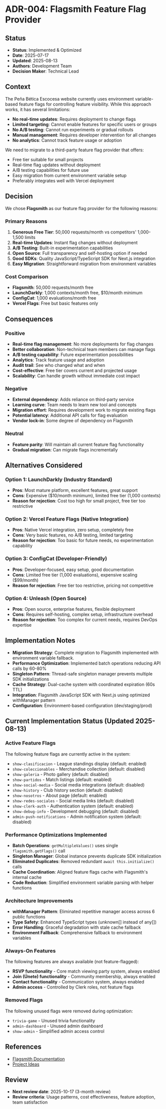 # ADR-004: Flagsmith Feature Flag Provider

## Status
- **Status**: Implemented & Optimized
- **Date**: 2025-07-17
- **Updated**: 2025-08-13
- **Authors**: Development Team
- **Decision Maker**: Technical Lead

## Context
The Peña Bética Escocesa website currently uses environment variable-based feature flags for controlling feature visibility. While this approach works, it has several limitations:

- **No real-time updates**: Requires deployment to change flags
- **Limited targeting**: Cannot enable features for specific users or groups
- **No A/B testing**: Cannot run experiments or gradual rollouts
- **Manual management**: Requires developer intervention for all changes
- **No analytics**: Cannot track feature usage or adoption

We need to migrate to a third-party feature flag provider that offers:
- Free tier suitable for small projects
- Real-time flag updates without deployment
- A/B testing capabilities for future use
- Easy migration from current environment variable setup
- Preferably integrates well with Vercel deployment

## Decision
We chose **Flagsmith** as our feature flag provider for the following reasons:

### Primary Reasons
1. **Generous Free Tier**: 50,000 requests/month vs competitors' 1,000-1,500 limits
2. **Real-time Updates**: Instant flag changes without deployment
3. **A/B Testing**: Built-in experimentation capabilities
4. **Open Source**: Full transparency and self-hosting option if needed
5. **Good SDKs**: Quality JavaScript/TypeScript SDK for Next.js integration
6. **Easy Migration**: Straightforward migration from environment variables

### Cost Comparison
- **Flagsmith**: 50,000 requests/month free
- **LaunchDarkly**: 1,000 contexts/month free, $10/month minimum
- **ConfigCat**: 1,000 evaluations/month free
- **Vercel Flags**: Free but basic features only

## Consequences
### Positive
- **Real-time flag management**: No more deployments for flag changes
- **Better collaboration**: Non-technical team members can manage flags
- **A/B testing capability**: Future experimentation possibilities
- **Analytics**: Track feature usage and adoption
- **Audit trail**: See who changed what and when
- **Cost-effective**: Free tier covers current and projected usage
- **Scalability**: Can handle growth without immediate cost impact

### Negative
- **External dependency**: Adds reliance on third-party service
- **Learning curve**: Team needs to learn new tool and concepts
- **Migration effort**: Requires development work to migrate existing flags
- **Potential latency**: Additional API calls for flag evaluation
- **Vendor lock-in**: Some degree of dependency on Flagsmith

### Neutral
- **Feature parity**: Will maintain all current feature flag functionality
- **Gradual migration**: Can migrate flags incrementally

## Alternatives Considered
### Option 1: LaunchDarkly (Industry Standard)
- **Pros**: Most mature platform, excellent features, great support
- **Cons**: Expensive ($10/month minimum), limited free tier (1,000 contexts)
- **Reason for rejection**: Cost too high for small project, free tier too restrictive

### Option 2: Vercel Feature Flags (Native Integration)
- **Pros**: Native Vercel integration, zero setup, completely free
- **Cons**: Very basic features, no A/B testing, limited targeting
- **Reason for rejection**: Too basic for future needs, no experimentation capability

### Option 3: ConfigCat (Developer-Friendly)
- **Pros**: Developer-focused, easy setup, good documentation
- **Cons**: Limited free tier (1,000 evaluations), expensive scaling ($99/month)
- **Reason for rejection**: Free tier too restrictive, pricing not competitive

### Option 4: Unleash (Open Source)
- **Pros**: Open source, enterprise features, flexible deployment
- **Cons**: Requires self-hosting, complex setup, infrastructure overhead
- **Reason for rejection**: Too complex for current needs, requires DevOps expertise

## Implementation Notes
- **Migration Strategy**: Complete migration to Flagsmith implemented with environment variable fallback.
- **Performance Optimization**: Implemented batch operations reducing API calls by 60-80%
- **Singleton Pattern**: Thread-safe singleton manager prevents multiple SDK initializations
- **Cache Strategy**: Dual-cache system with coordinated expiration (60s TTL)
- **Integration**: Flagsmith JavaScript SDK with Next.js using optimized withManager pattern
- **Configuration**: Environment-based configuration (dev/staging/prod)

## Current Implementation Status (Updated 2025-08-13)

### Active Feature Flags
The following feature flags are currently active in the system:

- `show-clasificacion` - League standings display (default: enabled)
- `show-coleccionables` - Merchandise collection (default: disabled)
- `show-galeria` - Photo gallery (default: disabled)
- `show-partidos` - Match listings (default: enabled)
- `show-social-media` - Social media integrations (default: disabled)
- `show-history` - Club history section (default: disabled)
- `show-nosotros` - About page (default: enabled)
- `show-redes-sociales` - Social media links (default: disabled)
- `show-clerk-auth` - Authentication system (default: enabled)
- `show-debug-info` - Development debugging (default: disabled)
- `admin-push-notifications` - Admin notification system (default: disabled)

### Performance Optimizations Implemented
- **Batch Operations**: `getMultipleValues()` uses single `flagsmith.getFlags()` call
- **Singleton Manager**: Global instance prevents duplicate SDK initialization
- **Eliminated Duplicates**: Removed redundant `await this.initialize()` calls
- **Cache Coordination**: Aligned feature flags cache with Flagsmith's internal cache
- **Code Reduction**: Simplified environment variable parsing with helper functions

### Architecture Improvements
- **withManager Pattern**: Eliminated repetitive manager access across 6 public functions
- **Type Safety**: Enhanced TypeScript types (unknown[] instead of any[])
- **Error Handling**: Graceful degradation with stale cache fallback
- **Environment Fallback**: Comprehensive fallback to environment variables

### Always-On Features
The following features are always available (not feature-flagged):
- **RSVP functionality** - Core match viewing party system, always enabled
- **Join (Únete) functionality** - Community membership, always enabled  
- **Contact functionality** - Communication system, always enabled
- **Admin access** - Controlled by Clerk roles, not feature flags

### Removed Flags
The following unused flags were removed during optimization:
- `trivia-game` - Unused trivia functionality
- `admin-dashboard` - Unused admin dashboard
- `show-admin` - Simplified admin access control

## References
- [Flagsmith Documentation](https://docs.flagsmith.com/)
- [Project Ideas](../../tasks/ideas.md)

## Review
- **Next review date**: 2025-10-17 (3-month review)
- **Review criteria**: Usage patterns, cost effectiveness, feature adoption, team satisfaction
